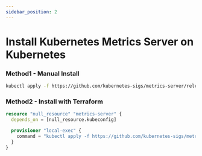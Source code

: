 ```yaml
---
sidebar_position: 2
---
```


# Install Kubernetes Metrics Server on Kubernetes


### Method1 - Manual Install

```bash
kubectl apply -f https://github.com/kubernetes-sigs/metrics-server/releases/latest/download/components.yaml
```

### Method2 - Install with Terraform

```terraform
resource "null_resource" "metrics-server" {
  depends_on = [null_resource.kubeconfig]

  provisioner "local-exec" {
    command = "kubectl apply -f https://github.com/kubernetes-sigs/metrics-server/releases/latest/download/components.yaml"
  }
}

```





